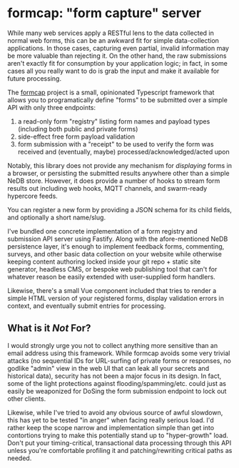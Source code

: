 # formcap: "form capture" server

While many web services apply a RESTful lens to the data collected in normal web forms, this can be an awkward fit for simple data-collection applications. In those cases, capturing even partial, invalid information may be more valuable than rejecting it. On the other hand, the raw submissions aren't exactly fit for consumption by your application logic; in fact, in some cases all you really want to do is grab the input and make it available for future processing.

The [formcap](https://github.com/rcoder/formcap) project is a small, opinionated Typescript framework that allows you to programatically define "forms" to be submitted over a simple API with only three endpoints:

1. a read-only form "registry" listing form names and payload types (including both public and private forms)
2. side-effect free form payload validation
3. form submission with a "receipt" to be used to verify the form was received and (eventually, maybe) processed/acknowledged/acted upon

Notably, this library does not provide any mechanism for _displaying_ forms in a browser, or persisting the submitted results anywhere other than a simple NeDB store. However, it does provide a number of hooks to stream form results out including web hooks, MQTT channels, and swarm-ready hypercore feeds.

You can register a new form by providing a JSON schema for its child fields, and optionally a short name/slug.

I've bundled one concrete implementation of a form registry and submission API server using Fastify. Along with the afore-mentioned NeDB persistence layer, it's enough to implement feedback forms, commenting, surveys, and other basic data collection on your website while otherwise keeping content authoring locked inside your git repo + static site generator, headless CMS, or bespoke web publishing tool that can't for whatever reason be easily extended with user-supplied form handlers.

Likewise, there's a small Vue component included that tries to render a simple HTML version of your registered forms, display validation errors in context, and eventually submit entries for processing.

## What is it _Not_ For?

I would strongly urge you not to collect anything more sensitive than an email address using this framework. While formcap avoids some very trivial attacks (no sequential IDs for URL-surfing of private forms or responses, no godlike "admin" view in the web UI that can leak all your secrets and historical data), security has not been a major focus in its design. In fact, some of the light protections against flooding/spamming/etc. could just as easily be weaponized for DoSing the form submission endpoint to lock out other clients.

Likewise, while I've tried to avoid any obvious source of awful slowdown, this has yet to be tested "in anger" when facing really serious load. I'd rather keep the scope narrow and implementation simple than get into contortions trying to make this potentially stand up to "hyper-growth" load. Don't put your timing-critical, transactional data processing through this API unless you're comfortable profiling it and patching/rewriting critical paths as needed.

